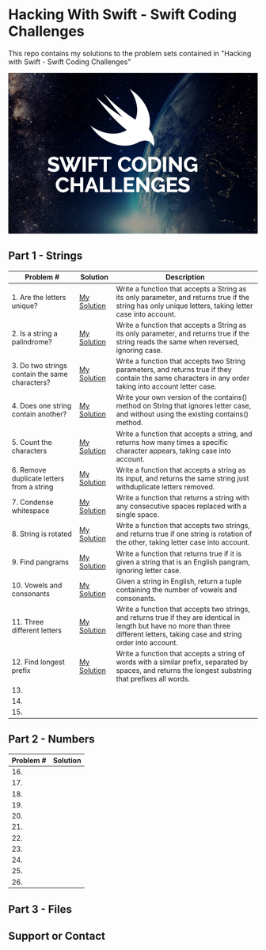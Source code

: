 # Hacking With Swift - Swift Coding Challenges
This repo contains my solutions to the problem sets contained in "Hacking with Swift - Swift Coding Challenges"

![](art/scc.png?raw=true)


## Part 1 - Strings
Problem # | Solution | Description
| ------------- | ------------- | ------------- 
| 1. Are the letters unique?| [My Solution](Part%201%20-%20String%20Solutions/Challenge1.playground)|Write a function that accepts a String as its only parameter, and returns true if the string has only unique letters, taking letter case into account.|
| 2. Is a string a palindrome?|[My Solution](Part%201%20-%20String%20Solutions/Challenge2.playground)|Write a function that accepts a String as its only parameter, and returns true if the string reads the same when reversed, ignoring case.|
| 3. Do two strings contain the same characters?|[My Solution](Part%201%20-%20String%20Solutions/Challenge3.playground)|Write a function that accepts two String parameters, and returns true if they contain the same characters in any order taking into account letter case.|
| 4. Does one string contain another?|[My Solution](Part%201%20-%20String%20Solutions/Challenge4.playground)|Write your own version of the contains() method on String that ignores letter case, and without using the existing contains() method.|
| 5. Count the characters|[My Solution](Part%201%20-%20String%20Solutions/Challenge5.playground)|Write a function that accepts a string, and returns how many times a specific character appears, taking case into account.| 
| 6. Remove duplicate letters from a string|[My Solution](Part%201%20-%20String%20Solutions/Challenge6.playground)|Write a function that accepts a string as its input, and returns the same string just withduplicate letters removed.|
| 7. Condense whitespace|[My Solution](Part%201%20-%20String%20Solutions/Challenge7.playground)|Write a function that returns a string with any consecutive spaces replaced with a single space.| 
| 8. String is rotated|[My Solution](Part%201%20-%20String%20Solutions/Challenge8.playground)|Write a function that accepts two strings, and returns true if one string is rotation of the other, taking letter case into account.|
| 9. Find pangrams|[My Solution](Part%201%20-%20String%20Solutions/Challenge9.playground)|Write a function that returns true if it is given a string that is an English pangram, ignoring letter case.| 
| 10. Vowels and consonants|[My Solution](Part%201%20-%20String%20Solutions/Challenge10.playground)|Given a string in English, return a tuple containing the number of vowels and consonants.|
| 11. Three different letters|[My Solution](Part%201%20-%20String%20Solutions/Challenge11.playground)|Write a function that accepts two strings, and returns true if they are identical in length but have no more than three different letters, taking case and string order into account.| 
| 12. Find longest prefix|[My Solution](Part%201%20-%20String%20Solutions/Challenge12.playground)|Write a function that accepts a string of words with a similar prefix, separated by spaces, and returns the longest substring that prefixes all words.|
| 13. | | | 
| 14. | | |
| 15. | | | 
## Part 2 - Numbers
Problem # | Solution |
| ------------- | ------------- 
| 16. | | 
| 17. | |
| 18. | | 
| 19. | |
| 20. | | 
| 21. | |
| 22. | | 
| 23. | |
| 24. | | 
| 25. | |
| 26. | |
## Part 3 - Files


## Support or Contact
